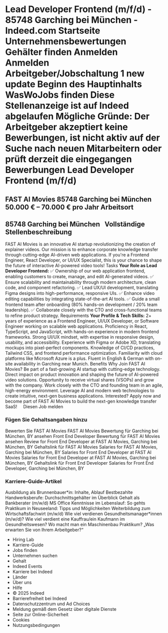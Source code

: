 Lead Developer Frontend (m/f/d) - 85748 Garching bei München - Indeed.com
Startseite
Unternehmensbewertungen
Gehälter finden
Anmelden
Anmelden
Arbeitgeber/Jobschaltung
1 new update
Beginn des Hauptinhalts
WasWoJobs finden
Diese Stellenanzeige ist auf Indeed abgelaufen
Mögliche Gründe: Der Arbeitgeber akzeptiert keine Bewerbungen, ist nicht aktiv auf der Suche nach neuen Mitarbeitern oder prüft derzeit die eingegangen Bewerbungen
Lead Developer Frontend (m/f/d)
===============================
FAST AI Movies
85748 Garching bei München
50.000 € – 70.000 € pro Jahr
Arbeitsort
----------
85748 Garching bei München
&nbsp;
Vollständige Stellenbeschreibung
--------------------------------
FAST AI Movies is an innovative AI startup revolutionizing the creation of explainer videos. Our mission is to enhance corporate knowledge transfer through cutting-edge AI-driven web applications. If you're a Frontend Engineer, React Developer, or UI/UX Specialist, this is your chance to shape the future of interactive AI-powered video tools!
Tasks
**Your Role as Lead Developer Frontend:**
✅ Ownership of our web application frontend, enabling customers to create, manage, and edit AI-generated videos.
✅ Ensure scalability and maintainability through modern architecture, clean code, and component refactoring.
✅ Lead UX/UI development, translating Figma designs into high-performance, responsive UIs.
✅ Enhance video editing capabilities by integrating state-of-the-art AI tools.
✅ Guide a small frontend team after onboarding (80% hands-on development / 20% team leadership).
✅ Collaborate closely with the CTO and cross-functional teams to refine product strategy.
Requirements
**Your Profile & Tech Skills:**
2+ years of experience as a Frontend Engineer, UI/UX Developer, or Software Engineer working on scalable web applications.
Proficiency in React, TypeScript, and JavaScript, with hands-on experience in modern frontend frameworks.
Strong UI/UX mindset, with expertise in responsive design, usability, and accessibility.
Experience with Figma or Adobe XD, translating mockups into pixel-perfect components.
Knowledge of CI/CD practices, Tailwind CSS, and frontend performance optimization.
Familiarity with cloud platforms like Microsoft Azure is a plus.
Fluent in English & German with on-site availability in Garching near Munich.
Benefits
Why Join FAST AI Movies?
Be part of a fast-growing AI startup with cutting-edge technology.
Direct impact on product innovation and shaping the future of AI-powered video solutions.
Opportunity to receive virtual shares (VSOPs) and grow with the company.
Work closely with the CTO and founding team in an agile, high-energy environment.
Leverage AI and modern web technologies to create intuitive, next-gen business applications.
Interested?
Apply now and become part of FAST AI Movies to build the next-gen knowledge transfer SaaS!
&nbsp;
&nbsp;
Diesen Job melden
### Fügen Sie Gehaltsangaben hinzu
Bewerten Sie FAST AI Movies
FAST AI Movies Bewertung für Garching bei München, BY ansehen
Front End Developer Bewertung für FAST AI Movies ansehen
Review for Front End Developer at FAST AI Movies, Garching bei München, BY
Gehaltslink für FAST AI Movies
Salaries for FAST AI Movies, Garching bei München, BY
Salaries for Front End Developer at FAST AI Movies
Salaries for Front End Developer at FAST AI Movies, Garching bei München, BY
Gehaltslink für Front End Developer
Salaries for Front End Developer, Garching bei München, BY
### Karriere-Guide-Artikel
Ausbildung als Brunnenbauer\*in: Inhalte, Ablauf
Bestbezahlte Handwerksberufe: Durchschnittsgehälter im Überblick
Gehalt als Bankberater (m/w/d)
MS Office Kenntnisse im Lebenslauf: So gehts
Praktikum in Neuseeland: Tipps und Möglichkeiten
Weiterbildung zum Wirtschaftsfachwirt (m/w/d)
Wie viel verdienen Gesundheitsmanager\*innen (m/w/d)?
Wie viel verdient eine Kauffrau/ein Kaufmann im Gesundheitswesen?
Wo macht man ein Maschinenbau Praktikum?
„Was erwarten Sie von Ihrem Arbeitgeber?“
* Hiring Lab
* Karriere-Guide
* Jobs finden
* Unternehmen suchen
* Gehalt
* Indeed Events
* Karriere bei Indeed
* Länder
* Über uns
* Hilfe
* © 2025 Indeed
* Barrierefreiheit bei Indeed
* Datenschutzzentrum und Ad Choices
* Meldung gemäß dem Gesetz über digitale Dienste
* Seite zur Online-Sicherheit
* Cookies
* Nutzungsbedingungen